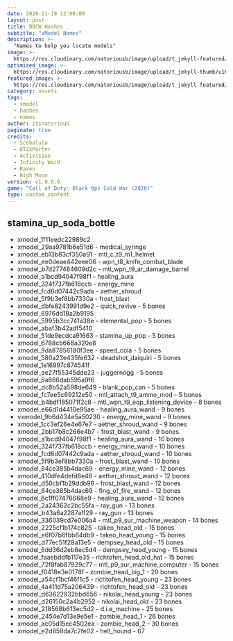 ```yaml
---
date: 2020-11-19 12:00:00
layout: post
title: BOCW Hashes
subtitle: "xModel Names"
description: >-
  "Names to help you locate models"
image: >-
  https://res.cloudinary.com/natoriousb/image/upload/t_jekyll-featured/v1603912727/ui_loot_weapon_ar_akilo47_a9swsg.png
optimized_image: >- 
  https://res.cloudinary.com/natoriousb/image/upload/t_jekyll-thumb/v1603912727/ui_loot_weapon_ar_akilo47_a9swsg.png
featured_image: >-
  https://res.cloudinary.com/natoriousb/image/upload/t_jekyll-featured/v1603912727/ui_loot_weapon_ar_akilo47_a9swsg.png
category: assets
tags:
  - xmodel
  - hashes
  - names
author: itsnatorioub
paginate: true
credits:
  - Scobalula
  - DTZxPorter
  - Activision
  - Infinity Ward
  - Raven
  - High Moon
version: v1.0.0.0
game: "Call of Duty: Black Ops Cold War (2020)"
type: custom_content
---
```


## stamina_up_soda_bottle
- xmodel_1f11eedc22989c2
- xmodel_29aa9781b6e51d6 - medical_syringe
- xmodel_eb13b83cf350a91 - mtl_c_t9_m1_helmet
- xmodel_ee0deae442eee06 - wpn_t8_knife_combat_blade
- xmodel_b7d277484609d2c - mtl_wpn_t9_ar_damage_barrel
- xmodel_a1bcd94047f98f1 - healing_aura
- xmodel_324f737fb618ccb - energy_mine
- xmodel_fcd6d07442c9ada - aether_shroud
- xmodel_5f9b3ef8bb7330a - frost_blast
- xmodel_dbfe8243991d9e2 - quick_revive - 5 bones
- xmodel_6976dd18a2b9195
- xmodel_5995b3cc741a38e - elemental_pop - 5 bones
- xmodel_abaf3b42adf5410
- xmodel_51de9ecdca91663 - stamina_up_pop - 5 bones
- xmodel_6788cb668a320e8
- xmodel_9da87856180f3ee - speed_cola - 5 bones
- xmodel_580a23e435fe632 - deadshot_daiquiri - 5 bones
- xmodel_1e16997c874541f
- xmodel_ae27f55345dde23 - juggernogg - 5 bones
- xmodel_8a866dab595a9f6
- xmodel_dc8b52a598de649 - blank_pop_can - 5 bones
- xmodel_fc7ee5c69212e50 - mtl_attach_t9_ammo_mod - 5 bones
- xmodel_b4bdf185071f2c8 - mtl_wpn_t9_eqp_listening_device - 8 bones
- xmodel_e66d1d4410e95ae - healing_aura_wand - 9 bones
- vxmodel_9b6d434e5a50230 - energy_mine_wand - 9 bones
- xmodel_1cc3ef26e4e67e7 - aether_shroud_wand - 9 bones
- xmodel_2bb17b8c266e4b7 - frost_blast_wand - 9 bones
- xmodel_a1bcd94047f98f1 - healing_aura_wand - 10 bones
- xmodel_324f737fb618ccb - energy_mine_wand - 10 bones
- xmodel_fcd6d07442c9ada - aether_shroud_wand - 10 bones
- xmodel_5f9b3ef8bb7330a - frost_blast_wand - 10 bones
- xmodel_84ce385b4dac69 - energy_mine_wand - 12 bones
- xmodel_410dfe4defd6e46 - aether_shroud_wand - 12 bones
- xmodel_d50cbf1b29ddb96 - frost_blast_wand - 12 bones
- xmodel_84ce385b4dac69 - fing_of_fire_wand - 12 bones
- xmodel_6c1ff07476068e9 - healing_aura_wand - 12 bones
- xmodel_2a24362c2bc55fa - ray_gun - 13 bones
- xmodel_b43a6a2287aff29 - ray_gun - 13 bones
- xmodel_336039cd7e006a4 - mtl_p9_sur_machine_weapon - 14 bones
- xmodel_2225cf1b174c825 - takeo_head_old - 15 bones
- xmodel_e6f07b6fbb84db9 - takeo_head_young - 15 bones
- xmodel_d77ec51f28a13e5 - dempsey_head_old - 15 bones
- xmodel_6dd36d2eb6ec5d4 - dempsey_head_young - 15 bones
- xmodel_faaebddfb117e35 - richtofen_head_old_hat - 15 bones
- xmodel_72f8fab87929c77 - mtl_p9_sur_machine_computer - 15 bones
- xmodel_f0418e3e0178f - zombie_head_big_1 - 20 bones
- xmodel_a54cf1bcf46f1c5 - richtofen_head_young - 23 bones
- xmodel_4a411d75a206439 - richtofen_head_old - 23 bones
- xmodel_d63622932bbd656 - nikolai_head_young - 23 bones
- xmodel_d26150c2a4b2952 - nikolai_head_old - 23 bones
- xmodel_218568b613ec5d2 - d.i.e_machine - 25 bones
- xmodel_2454e7d13e9e5e1 - zombie_head_1 - 26 bones
- xmodel_ac05d15ec4502ea - zombie_head_2 - 30 bones
- xmodel_e2d858da7c2fe02 - hell_hound - 67 
